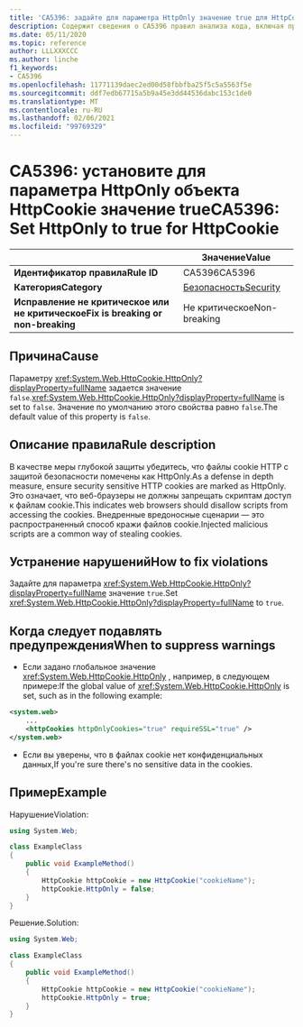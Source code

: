 ```yaml
---
title: 'CA5396: задайте для параметра HttpOnly значение true для HttpCookie (анализ кода).'
description: Содержит сведения о CA5396 правил анализа кода, включая причины, способы устранения нарушений и время их подавления.
ms.date: 05/11/2020
ms.topic: reference
author: LLLXXXCCC
ms.author: linche
f1_keywords:
- CA5396
ms.openlocfilehash: 11771139daec2ed00d58fbbfba25f5c5a5563f5e
ms.sourcegitcommit: ddf7edb67715a5b9a45e3dd44536dabc153c1de0
ms.translationtype: MT
ms.contentlocale: ru-RU
ms.lasthandoff: 02/06/2021
ms.locfileid: "99769329"
---
```

# <a name="ca5396-set-httponly-to-true-for-httpcookie"></a><span data-ttu-id="5b466-103">CA5396: установите для параметра HttpOnly объекта HttpCookie значение true</span><span class="sxs-lookup"><span data-stu-id="5b466-103">CA5396: Set HttpOnly to true for HttpCookie</span></span>

| | <span data-ttu-id="5b466-104">Значение</span><span class="sxs-lookup"><span data-stu-id="5b466-104">Value</span></span> |
|-|-|
| <span data-ttu-id="5b466-105">**Идентификатор правила**</span><span class="sxs-lookup"><span data-stu-id="5b466-105">**Rule ID**</span></span> |<span data-ttu-id="5b466-106">CA5396</span><span class="sxs-lookup"><span data-stu-id="5b466-106">CA5396</span></span>|
| <span data-ttu-id="5b466-107">**Категория**</span><span class="sxs-lookup"><span data-stu-id="5b466-107">**Category**</span></span> |[<span data-ttu-id="5b466-108">Безопасность</span><span class="sxs-lookup"><span data-stu-id="5b466-108">Security</span></span>](security-warnings.md)|
| <span data-ttu-id="5b466-109">**Исправление не критическое или не критическое**</span><span class="sxs-lookup"><span data-stu-id="5b466-109">**Fix is breaking or non-breaking**</span></span> |<span data-ttu-id="5b466-110">Не критическое</span><span class="sxs-lookup"><span data-stu-id="5b466-110">Non-breaking</span></span>|

## <a name="cause"></a><span data-ttu-id="5b466-111">Причина</span><span class="sxs-lookup"><span data-stu-id="5b466-111">Cause</span></span>

<span data-ttu-id="5b466-112">Параметру <xref:System.Web.HttpCookie.HttpOnly?displayProperty=fullName> задается значение `false`.</span><span class="sxs-lookup"><span data-stu-id="5b466-112"><xref:System.Web.HttpCookie.HttpOnly?displayProperty=fullName> is set to `false`.</span></span> <span data-ttu-id="5b466-113">Значение по умолчанию этого свойства равно `false`.</span><span class="sxs-lookup"><span data-stu-id="5b466-113">The default value of this property is `false`.</span></span>

## <a name="rule-description"></a><span data-ttu-id="5b466-114">Описание правила</span><span class="sxs-lookup"><span data-stu-id="5b466-114">Rule description</span></span>

<span data-ttu-id="5b466-115">В качестве меры глубокой защиты убедитесь, что файлы cookie HTTP с защитой безопасности помечены как HttpOnly.</span><span class="sxs-lookup"><span data-stu-id="5b466-115">As a defense in depth measure, ensure security sensitive HTTP cookies are marked as HttpOnly.</span></span> <span data-ttu-id="5b466-116">Это означает, что веб-браузеры не должны запрещать скриптам доступ к файлам cookie.</span><span class="sxs-lookup"><span data-stu-id="5b466-116">This indicates web browsers should disallow scripts from accessing the cookies.</span></span> <span data-ttu-id="5b466-117">Внедренные вредоносные сценарии — это распространенный способ кражи файлов cookie.</span><span class="sxs-lookup"><span data-stu-id="5b466-117">Injected malicious scripts are a common way of stealing cookies.</span></span>

## <a name="how-to-fix-violations"></a><span data-ttu-id="5b466-118">Устранение нарушений</span><span class="sxs-lookup"><span data-stu-id="5b466-118">How to fix violations</span></span>

<span data-ttu-id="5b466-119">Задайте для параметра <xref:System.Web.HttpCookie.HttpOnly?displayProperty=fullName> значение `true`.</span><span class="sxs-lookup"><span data-stu-id="5b466-119">Set <xref:System.Web.HttpCookie.HttpOnly?displayProperty=fullName> to `true`.</span></span>

## <a name="when-to-suppress-warnings"></a><span data-ttu-id="5b466-120">Когда следует подавлять предупреждения</span><span class="sxs-lookup"><span data-stu-id="5b466-120">When to suppress warnings</span></span>

- <span data-ttu-id="5b466-121">Если задано глобальное значение <xref:System.Web.HttpCookie.HttpOnly> , например, в следующем примере:</span><span class="sxs-lookup"><span data-stu-id="5b466-121">If the global value of <xref:System.Web.HttpCookie.HttpOnly> is set,  such as in the following example:</span></span>

```xml
<system.web>
    ...
    <httpCookies httpOnlyCookies="true" requireSSL="true" />
</system.web>
```

- <span data-ttu-id="5b466-122">Если вы уверены, что в файлах cookie нет конфиденциальных данных,</span><span class="sxs-lookup"><span data-stu-id="5b466-122">If you're sure there's no sensitive data in the cookies.</span></span>

## <a name="example"></a><span data-ttu-id="5b466-123">Пример</span><span class="sxs-lookup"><span data-stu-id="5b466-123">Example</span></span>

<span data-ttu-id="5b466-124">Нарушение</span><span class="sxs-lookup"><span data-stu-id="5b466-124">Violation:</span></span>

```csharp
using System.Web;

class ExampleClass
{
    public void ExampleMethod()
    {
        HttpCookie httpCookie = new HttpCookie("cookieName");
        httpCookie.HttpOnly = false;
    }
}
```

<span data-ttu-id="5b466-125">Решение.</span><span class="sxs-lookup"><span data-stu-id="5b466-125">Solution:</span></span>

```csharp
using System.Web;

class ExampleClass
{
    public void ExampleMethod()
    {
        HttpCookie httpCookie = new HttpCookie("cookieName");
        httpCookie.HttpOnly = true;
    }
}
```
